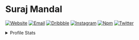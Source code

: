 # Suraj Mandal

[![Website](https://img.shields.io/badge/website-01295c?style=for-the-badge&logo=About.me&logoColor=white)](https://surajmandal.in)
[![Email](https://img.shields.io/badge/email-2d1f3c?style=for-the-badge&logo=About.me&logoColor=white)](https://img.shields.io/badge/email-%E2%9C%89%EF%B8%8F-blue)
[![Dribbble](https://img.shields.io/badge/Dribbble-EA4C89?style=for-the-badge&logo=dribbble&logoColor=white)](https://img.shields.io/badge/dribbble-4-pink)
[![Instagram](	https://img.shields.io/badge/Instagram-E4405F?style=for-the-badge&logo=instagram&logoColor=white)](https://img.shields.io/badge/instagram-%F0%9F%91%8D-fd1d1d)
[![Npm](https://img.shields.io/badge/npm-CB3837?style=for-the-badge&logo=npm&logoColor=white)](https://img.shields.io/badge/npm-1%20pkg-green)
[![Twitter](https://img.shields.io/badge/Twitter-1DA1F2?style=for-the-badge&logo=twitter&logoColor=white)](https://img.shields.io/twitter/url?style=social&url=https%3A%2F%2Ftwitter.com%2Fsurajmandalcell)
 
<!--  <details markdown="1" close>
  <summary>Recent Projects</summary>
  <p align="left">
   <img src="https://github-readme-stats.vercel.app/api/pin/?theme=react&bg_color=1F222E&title_color=F85D7F&show_icons=false&hide_border=true&username=surajmandalcell&repo=vscode-uncanny" width="278">
   <img src="https://github-readme-stats.vercel.app/api/pin/?theme=dark&hide_border=true&username=surajmandalcell&repo=cloud-cache" width="278">
   <img src="https://github-readme-stats.vercel.app/api/pin/?theme=dark&hide_border=true&username=surajmandalcell&repo=nup" width="278">
   <img src="https://github-readme-stats.vercel.app/api/pin/?theme=dark&hide_border=true&username=surajmandalcell&repo=vscode-remix" width="278">
  </p>
 </details> -->

<details close>
  <summary>Profile Stats</summary>
  <p align="left">
   <picture>
      <source media="(prefers-color-scheme: dark)" srcset="https://firebasestorage.googleapis.com/v0/b/suraj-personal.appspot.com/o/gh%2Fstats-image.svg?alt=media&token=f3a64122-1195-4c8d-9000-ef08675a52f4" />
      <source media="(prefers-color-scheme: light)" srcset="https://firebasestorage.googleapis.com/v0/b/suraj-personal.appspot.com/o/gh%2Fstats-image-light.svg?alt=media&token=ccf2e721-45ea-43fb-bd91-a6e78a5e63d0" />
      <img alt="github-stats" src="https://firebasestorage.googleapis.com/v0/b/suraj-personal.appspot.com/o/gh%2Fstats-image.svg?alt=media&token=f3a64122-1195-4c8d-9000-ef08675a52f4" width="49.5%" />
    </picture>
   
   <picture>
      <source media="(prefers-color-scheme: dark)" srcset="https://firebasestorage.googleapis.com/v0/b/suraj-personal.appspot.com/o/gh%2Fstreak-image.svg?alt=media&token=3842b9a7-6e85-491d-99ca-e526accd3dd2" />
      <source media="(prefers-color-scheme: light)" srcset="https://firebasestorage.googleapis.com/v0/b/suraj-personal.appspot.com/o/gh%2Fstreak-image-light.svg?alt=media&token=1f9d31b8-8c72-412e-b009-eae9ae939947" />
      <img alt="github-streak" src="https://firebasestorage.googleapis.com/v0/b/suraj-personal.appspot.com/o/gh%2Fstreak-image.svg?alt=media&token=3842b9a7-6e85-491d-99ca-e526accd3dd2" width="45%" />
    </picture>
  </p>
  <picture>
      <source media="(prefers-color-scheme: dark)" srcset="dist/github-snake.svg?color_snake=#4489ec&color_dots=#2d333b,#14482e,#067238,#2dab47,#38d353" />
      <source media="(prefers-color-scheme: light)" srcset="dist/github-snake.svg" />
      <img alt="github-snake" src="dist/github-snake.svg" />
    </picture>
</details>
